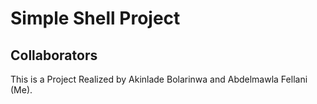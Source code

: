 # Simple Shell Project

## Collaborators
This is a Project Realized by Akinlade Bolarinwa and Abdelmawla Fellani (Me).

